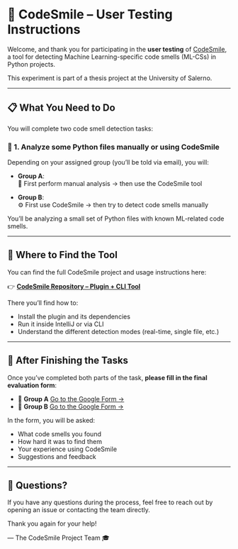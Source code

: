 # 🧪 CodeSmile – User Testing Instructions

Welcome, and thank you for participating in the **user testing** of [CodeSmile](https://github.com/Daniy2/CodeSmile), a tool for detecting Machine Learning-specific code smells (ML-CSs) in Python projects.

This experiment is part of a thesis project at the University of Salerno.

---

## 📋 What You Need to Do

You will complete two code smell detection tasks:

### 🧩 1. Analyze some Python files manually or using CodeSmile
Depending on your assigned group (you’ll be told via email), you will:

- **Group A**:  
  🧠 First perform manual analysis → then use the CodeSmile tool

- **Group B**:  
  ⚙️ First use CodeSmile → then try to detect code smells manually

You’ll be analyzing a small set of Python files with known ML-related code smells.

---

## 📎 Where to Find the Tool

You can find the full CodeSmile project and usage instructions here:

👉 **[CodeSmile Repository – Plugin + CLI Tool](https://github.com/Daniy2/CodeSmile)**

There you’ll find how to:
- Install the plugin and its dependencies
- Run it inside IntelliJ or via CLI
- Understand the different detection modes (real-time, single file, etc.)

---

## 📝 After Finishing the Tasks

Once you’ve completed both parts of the task, **please fill in the final evaluation form**:

- 📄 **Group A** [Go to the Google Form →](https://docs.google.com/forms/d/e/1FAIpQLScePSCDN3hEFrgH77paO0wzzr9zGTU_t_PsvYbYcQUNAT0hoQ/viewform?usp=dialog)
- 📄 **Group B** [Go to the Google Form → ](https://docs.google.com/forms/d/e/1FAIpQLSdU9ybqT1-pfRZq7zGjJpr2aMTOSeYTpehCH8vhV2Ap_8B08g/viewform?usp=dialog)

In the form, you will be asked:
- What code smells you found
- How hard it was to find them
- Your experience using CodeSmile
- Suggestions and feedback

---

## 🧠 Questions?

If you have any questions during the process, feel free to reach out by opening an issue or contacting the team directly.

Thank you again for your help!

— The CodeSmile Project Team 🎓
